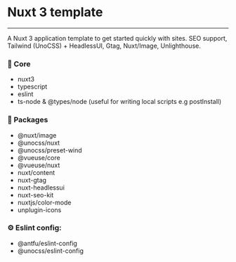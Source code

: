 # Nuxt 3 template
----------

A Nuxt 3 application template to get started quickly with sites. SEO support, Tailwind (UnoCSS) + HeadlessUI, Gtag, Nuxt/Image, Unlighthouse.

### 🔐 Core
- nuxt3
- typescript
- eslint
- ts-node & @types/node (useful for writing local scripts e.g postInstall)

### 🎉 Packages
- @nuxt/image
- @unocss/nuxt
- @unocss/preset-wind
- @vueuse/core
- @vueuse/nuxt
- nuxt/content
- nuxt-gtag
- nuxt-headlessui
- nuxt-seo-kit
- nuxtjs/color-mode
- unplugin-icons

### ⚙️ Eslint config: 
- @antfu/eslint-config
- @unocss/eslint-config
